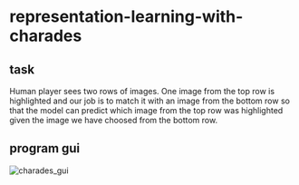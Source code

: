 # representation-learning-with-charades

## task

Human player sees two rows of images. One image from the top row is highlighted and our job is to match it with an image from the bottom row so that the model can predict which image from the top row was highlighted given the image we have choosed from the bottom row.

## program gui

![charades_gui](https://user-images.githubusercontent.com/38153933/102026060-2b904600-3d9c-11eb-9e12-e16b05728abd.png)
